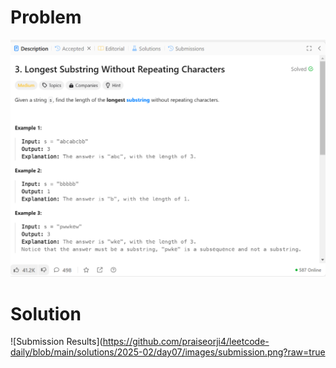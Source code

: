# Problem
![Problem Description](https://github.com/praiseorji4/leetcode-daily/blob/main/solutions/2025-02/day07/images/problem.png?raw=true)


# Solution
![Submission Results](https://github.com/praiseorji4/leetcode-daily/blob/main/solutions/2025-02/day07/images/submission.png?raw=true